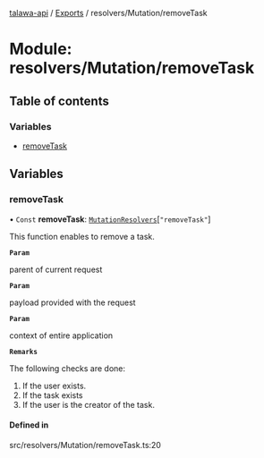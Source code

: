[talawa-api](../README.md) / [Exports](../modules.md) / resolvers/Mutation/removeTask

# Module: resolvers/Mutation/removeTask

## Table of contents

### Variables

- [removeTask](resolvers_Mutation_removeTask.md#removetask)

## Variables

### removeTask

• `Const` **removeTask**: [`MutationResolvers`](types_generatedGraphQLTypes.md#mutationresolvers)[``"removeTask"``]

This function enables to remove a task.

**`Param`**

parent of current request

**`Param`**

payload provided with the request

**`Param`**

context of entire application

**`Remarks`**

The following checks are done:
1. If the user exists.
2. If the task exists
3. If the user is the creator of the task.

#### Defined in

src/resolvers/Mutation/removeTask.ts:20
